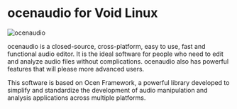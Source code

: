 # ocenaudio for Void Linux
![ocenaudio](https://github.com/th0razin3/vur/assets/158844949/420fa8e7-55de-4d6a-b15b-cb0e84525a8e)

ocenaudio is a closed-source, cross-platform, easy to use, fast and functional audio editor. It is the ideal software for people who need to edit and analyze audio files without complications. ocenaudio also has powerful features that will please more advanced users.

This software is based on Ocen Framework, a powerful library developed to simplify and standardize the development of audio manipulation and analysis applications across multiple platforms.
